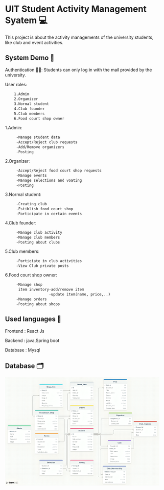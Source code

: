 
# UIT Student Activity Management Syatem 💻
This project is about the activity managements of the university students, like club and event activities.



## System Demo 🤖 

Authentication 👨‍💼:
         Students can only log in with the mail      provided by the university.

User roles:

        1.Admin 
        2.Organizer 
        3.Normal student
        4.Club founder
        5.Club members
        6.Food court shop owner

1.Admin:

         -Manage student data
         -Accept/Reject club requests
         -Add/Remove organizers
         -Posting

2.Organizer:

         -Accept/Reject food court shop requests
         -Manage events
         -Manage selections and voating
         -Posting

3.Normal student:

         -Creating club
         -Estiblish food court shop
         -Participate in certain events

4.Club founder:

         -Manage club activity
         -Manage club members
         -Posting about clubs

5.Club members:

         -Particiate in club activities
         -View Club private posts

6.Food court shop owner:

         -Manage shop
          item inventory-add/remove item
                        -update item(name, price,..)
         -Manage orders
         -Posting about shops


    

    

## Used languages 🍵

Frontend  : React Js

Backend  : java,Spring boot

Database : Mysql

## Database 🗂️

![Result Image](img/Database_Schema.png)

